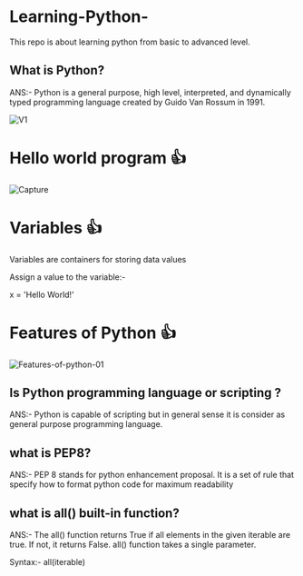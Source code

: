# Learning-Python-
This repo is about learning python from basic to advanced level. 

## What is Python?

ANS:- Python is a general purpose, high level, interpreted, and dynamically typed programming language created by Guido Van Rossum in 1991.

![V1](https://user-images.githubusercontent.com/47294637/112960772-5c856280-9162-11eb-92f9-83b2ae3f34a8.jpg)

# Hello world program 👍
![Capture](https://user-images.githubusercontent.com/47294637/112948948-4a052c00-9156-11eb-8283-a1964c1da9ad.JPG)

# Variables 👍
Variables are containers for storing data values

Assign a value to the variable:-

x = 'Hello World!'

# Features of Python 👍

![Features-of-python-01](https://user-images.githubusercontent.com/47294637/112961020-9b1b1d00-9162-11eb-834a-0d46d3d8e196.jpg)

## Is Python programming language or scripting ?

ANS:- Python is capable of scripting but in general sense it is consider as general purpose programming language.


## what is PEP8?
ANS:- PEP 8 stands for python enhancement proposal. It is a set of rule that specify how to format python code for maximum readability

## what is all() built-in function?
ANS:- The all() function returns True if all elements in the given iterable are true. If not, it returns False.
all() function takes a single parameter. 

Syntax:- all(iterable)
